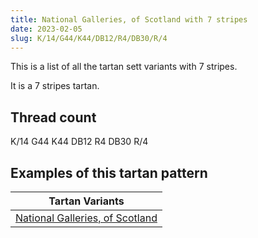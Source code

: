 ```yaml
---
title: National Galleries, of Scotland with 7 stripes
date: 2023-02-05
slug: K/14/G44/K44/DB12/R4/DB30/R/4
---
```

This is a list of all the tartan sett variants with 7 stripes.

It is a 7 stripes tartan.


## Thread count
K/14 G44 K44 DB12 R4 DB30 R/4

## Examples of this tartan pattern

| Tartan Variants |
|---------------|
| [National Galleries, of Scotland](/variants/k/14/g44/k44/db12/r4/db30/r/4-db000050-g008000-k000000-rc00000)||
